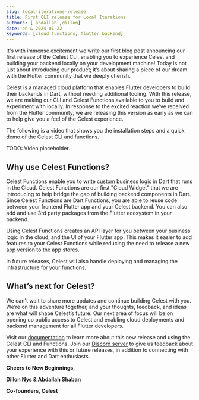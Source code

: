 ```yaml
---
slug: local-iterations-release
title: First CLI release for Local Iterations
authors: [ abdallah ,dillon]
date: on & 2024-01-22
keywords: [cloud functions, flutter backend]
---
```


It's with immense excitement we write our first blog post announcing our first release of the Celest CLI, enabling you to experience Celest and building your backend locally on your development machine! Today is not just about introducing our product; it’s about sharing a piece of our dream with the Flutter community that we deeply cherish.

<!--truncate-->

Celest is a managed cloud platform that enables Flutter developers to build their backends in Dart, without needing additional tooling. With this release, we are making our CLI and Celest Functions available to you to build and experiment with locally. In response to the excited reaction we’ve received from the Flutter community, we are releasing this version as early as we can to help give you a feel of the Celest experience.

The following is a video that shows you the installation steps and a quick demo of the Celest CLI and functions.

TODO: Video placeholder.

## Why use Celest Functions?

Celest Functions enable you to write custom business logic in Dart that runs in the Cloud. Celest Functions are our first "Cloud Widget" that we are introducing to help bridge the gap of building backend components in Dart. Since Celest Functions are Dart Functions, you are able to reuse code between your frontend Flutter app and your Celest backend. You can also add and use 3rd party packages from the Flutter ecosystem in your backend.

Using Celest Functions creates an API layer for you between your business logic in the cloud, and the UI of your Flutter app. This makes it easier to add features to your Celest Functions while reducing the need to release a new app version to the app stores.

In future releases, Celest will also handle deploying and managing the infrastructure for your functions.

## What’s next for Celest?

We can't wait to share more updates and continue building Celest with you. We’re on this adventure together, and your thoughts, feedback, and ideas are what will shape Celest’s future. Our next area of focus will be on opening up public access to Celest and enabling cloud deployments and backend management for all Flutter developers.

Visit our [documentation](https://celest.dev/docs) to learn more about this new release and using the Celest CLI and Functions. Join our [Discord server](https://discord.gg/vgWwpsXH) to give us feedback about your experience with this or future releases, in addition to connecting with other Flutter and Dart enthusiasts.

**Cheers to New Beginnings,**

**Dillon Nys & Abdallah Shaban**

**Co-founders, Celest**